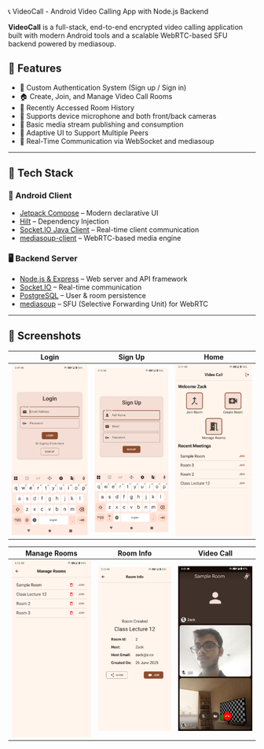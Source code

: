  📞 VideoCall - Android Video Calling App with Node.js Backend

**VideoCall** is a full-stack, end-to-end encrypted video calling application built with modern Android tools and a scalable WebRTC-based SFU backend powered by mediasoup.

## 📱 Features

- 🔐 Custom Authentication System (Sign up / Sign in)
- 🏠 Create, Join, and Manage Video Call Rooms
- 📜 Recently Accessed Room History
- 🎥 Supports device microphone and both front/back cameras
- 📡 Basic media stream publishing and consumption
- 📲 Adaptive UI to Support Multiple Peers
- 🚀 Real-Time Communication via WebSocket and mediasoup

---

## 🧩 Tech Stack

### 📱 Android Client
- [Jetpack Compose](https://developer.android.com/jetpack/compose) – Modern declarative UI
- [Hilt](https://developer.android.com/training/dependency-injection/hilt-android) – Dependency Injection
- [Socket.IO Java Client](https://github.com/socketio/socket.io-client-java) – Real-time client communication
- [mediasoup-client](https://github.com/haiyangwu/mediasoup-client-android) – WebRTC-based media engine

### 🖥️ Backend Server
- [Node.js & Express](https://expressjs.com/) – Web server and API framework
- [Socket.IO](https://socket.io/) – Real-time communication
- [PostgreSQL](https://www.postgresql.org/) – User & room persistence
- [mediasoup](https://mediasoup.org/) – SFU (Selective Forwarding Unit) for WebRTC

---

## 📱 Screenshots

| Login | Sign Up | Home |
|:-----:|:--------:|:----:|
| ![Login](assets/login.png) | ![SignUp](assets/signup.png) | ![Home](assets/home.png) |

| Manage Rooms | Room Info | Video Call |
|:------------:|:----------:|:----------:|
| ![ManageRooms](assets/manage_rooms.png) | ![RoomInfo](assets/room_info.png) | ![VideoCall](assets/video_call.png) |
